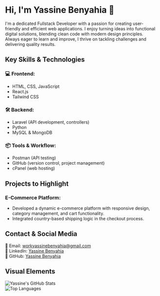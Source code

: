# Hi, I'm Yassine Benyahia 👋

I'm a dedicated Fullstack Developer with a passion for creating user-friendly and efficient web applications. I enjoy turning ideas into functional digital solutions, blending clean code with modern design principles. Always eager to learn and improve, I thrive on tackling challenges and delivering quality results.

## Key Skills & Technologies

### 💻 Frontend:
- HTML, CSS, JavaScript
- React.js
- Tailwind CSS

### 🛠️ Backend:
- Laravel (API development, controllers)
- Python
- MySQL & MongoDB

### 📦 Tools & Workflow:
- Postman (API testing)
- GitHub (version control, project management)
- cPanel (web hosting)

## Projects to Highlight

### E-Commerce Platform:
- Developed a dynamic e-commerce platform with responsive design, category management, and cart functionality.
- Integrated country-based shipping logic in the checkout process.

## Contact & Social Media

📧 Email: [workyassinebenyahia@gmail.com](mailto:workyassinebenyahia@gmail.com)  
💼 LinkedIn: [Yassine Benyahia](https://www.linkedin.com/in/yassine-benyahia-3829b326a/)  
📂 GitHub: [Yassine Benyahia ](https://github.com/claycode04)

## Visual Elements

![Yassine's GitHub Stats](https://github-readme-stats.vercel.app/api?username=claycode04&show_icons=true&theme=radical)  
![Top Languages](https://github-readme-stats.vercel.app/api/top-langs/?username=claycode04&layout=compact&theme=radical)
